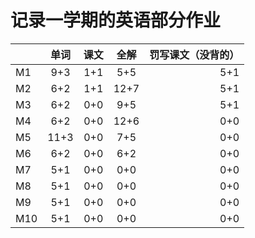 # 记录一学期的英语部分作业

|         |  单词  |  课文        | 全解  | 罚写课文（没背的）|
| ------  | :---:  | :---:       |:---:  |    ----:        |
|    M1   | 9+3    | 1+1         |  5+5  |    5+1          |
|    M2   | 6+2    | 1+1         | 12+7  |    5+1          |
|    M3   | 6+2    | 0+0         |  9+5  |    5+1          |
|    M4   | 6+2    | 0+0         | 12+6  |    0+0          |
|    M5   | 11+3   | 0+0         |  7+5  |    0+0          |
|    M6   | 6+2    | 0+0         |  6+2  |    0+0          |
|    M7   | 5+1    | 0+0         |  0+0  |    0+0          |
|    M8   | 5+1    | 0+0         |  0+0  |    0+0          |
|    M9   | 5+1    | 0+0         |  0+0  |    0+0          |
|   M10   | 5+1    | 0+0         |  0+0  |    0+0          |
